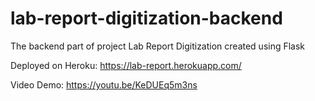 # lab-report-digitization-backend

The backend part of project Lab Report Digitization created using Flask

Deployed on Heroku: https://lab-report.herokuapp.com/


Video Demo: https://youtu.be/KeDUEq5m3ns
